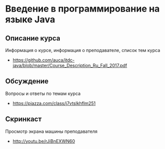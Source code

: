 # Введение в программирование на языке Java

## Описание курса

Информация о курсе, информация о преподавателе, список тем курса

* <https://github.com/auca/itdc-java/blob/master/Course_Description_Ru_Fall_2017.pdf>

## Обсуждение

Вопросы и ответы по темам курса

* <https://piazza.com/class/j7vtslkhflm251>

## Скринкаст

Просмотр экрана машины преподавателя

* <http://youtu.be/rJiBnEXWN60>
